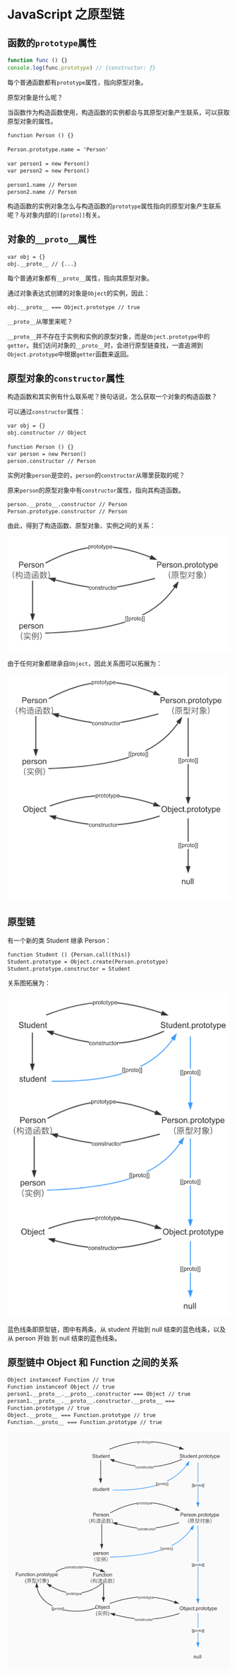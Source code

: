 # JavaScript 之原型链

## 函数的`prototype`属性

```javascript
function func () {}
console.log(func.prototype) // {constructor: ƒ}
```

每个普通函数都有`prototype`属性，指向原型对象。

原型对象是什么呢？

当函数作为构造函数使用，构造函数的实例都会与其原型对象产生联系，可以获取原型对象的属性。

    function Person () {}

    Person.prototype.name = 'Person'

    var person1 = new Person()
    var person2 = new Person()

    person1.name // Person
    person2.name // Person

构造函数的实例对象怎么与构造函数的`prototype`属性指向的原型对象产生联系呢？与对象内部的`[[proto]]`有关。

## 对象的`__proto__`属性

    var obj = {}
    obj.__proto__ // {...}

每个普通对象都有`__proto__`属性，指向其原型对象。

通过对象表达式创建的对象是`Object`的实例，因此：

    obj.__proto__ === Object.prototype // true

`__proto__`从哪里来呢？

`__proto__`并不存在于实例和实例的原型对象，而是`Object.prototype`中的`getter`。我们访问对象的`__proto__`时，会进行原型链查找，一直追溯到`Object.prototype`中根据`getter`函数来返回。

## 原型对象的`constructor`属性

构造函数和其实例有什么联系呢？换句话说，怎么获取一个对象的构造函数？

可以通过`constructor`属性：

    var obj = {}
    obj.constructor // Object
   
    function Person () {}
    var person = new Person()
    person.constructor // Person
   
实例对象`person`是空的，`person`的`constructor`从哪里获取的呢？

原来`person`的原型对象中有`constructor`属性，指向其构造函数。

    person.__proto__.constructor // Person
    Person.prototype.constructor // Person

由此，得到了构造函数、原型对象、实例之间的关系：

![](/assets/prototype1.jpg)

由于任何对象都继承自`Object`，因此关系图可以拓展为：

![](/assets/prototype2.png)

## 原型链

有一个新的类 Student 继承 Person：

    function Student () {Person.call(this)}
    Student.prototype = Object.create(Person.prototype)
    Student.prototype.constructor = Student
    
关系图拓展为：

![](/assets/prototype3.png)

蓝色线条即原型链，图中有两条，从 student 开始到 null 结束的蓝色线条，以及从 person 开始 到 null 结束的蓝色线条。

## 原型链中 Object 和 Function 之间的关系

    Object instanceof Function // true
    Function instanceof Object // true
    person1.__proto__.__proto__.constructor === Object // true
    person1.__proto__.__proto__.constructor.__proto__ === Function.prototype // true
    Object.__proto__ === Function.prototype // true
    Function.__proto__ === Function.prototype // true


![](/assets/prototype4.jpg)


